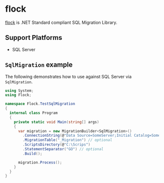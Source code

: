 # flock
[flock](https://github.com/pimbrouwers/flock) is .NET Standard compliant SQL Migration Library.

## Support Platforms
  - SQL Server

## `SqlMigration` example

The following demonstrates how to use against SQL Server via `SqlMigration`.

```c#
using System;
using Flock;

namespace Flock.TestSqlMigration
{
  internal class Program
  {
    private static void Main(string[] args)
    {
      var migration = new MigrationBuilder<SqlMigration>()
        .ConnectionString(@"Data Source=SomeServer;Initial Catalog=SomeDatabase;Integrated Security=True")
        .MigrationTable("_Migration") // optional
        .ScriptsDirectory(@"C:\Scrips")
        .StatementSeparator("GO") // optional
        .Build();

      migration.Process();
    }
  }
}
```